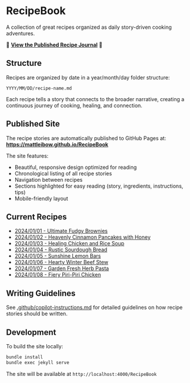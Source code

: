 # RecipeBook
A collection of great recipes organized as daily story-driven cooking adventures.

📖 **[View the Published Recipe Journal](https://mattleibow.github.io/RecipeBook)** 📖

## Structure

Recipes are organized by date in a year/month/day folder structure:
```
YYYY/MM/DD/recipe-name.md
```

Each recipe tells a story that connects to the broader narrative, creating a continuous journey of cooking, healing, and connection.

## Published Site

The recipe stories are automatically published to GitHub Pages at: **https://mattleibow.github.io/RecipeBook**

The site features:
- Beautiful, responsive design optimized for reading
- Chronological listing of all recipe stories
- Navigation between recipes
- Sections highlighted for easy reading (story, ingredients, instructions, tips)
- Mobile-friendly layout

## Current Recipes

- [2024/01/01 - Ultimate Fudgy Brownies](2024/01/01/fudgy-brownies.md)
- [2024/01/02 - Heavenly Cinnamon Pancakes with Honey](2024/01/02/cinnamon-pancakes.md)
- [2024/01/03 - Healing Chicken and Rice Soup](2024/01/03/healing-chicken-rice-soup.md)
- [2024/01/04 - Rustic Sourdough Bread](2024/01/04/rustic-sourdough-bread.md)
- [2024/01/05 - Sunshine Lemon Bars](2024/01/05/sunshine-lemon-bars.md)
- [2024/01/06 - Hearty Winter Beef Stew](2024/01/06/hearty-winter-beef-stew.md)
- [2024/01/07 - Garden Fresh Herb Pasta](2024/01/07/garden-fresh-herb-pasta.md)
- [2024/01/08 - Fiery Piri-Piri Chicken](2024/01/08/fiery-piri-piri-chicken.md)

## Writing Guidelines

See [.github/copilot-instructions.md](.github/copilot-instructions.md) for detailed guidelines on how recipe stories should be written.

## Development

To build the site locally:

```bash
bundle install
bundle exec jekyll serve
```

The site will be available at `http://localhost:4000/RecipeBook`
